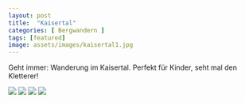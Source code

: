 ```yaml
---
layout: post
title:  "Kaisertal"
categories: [ Bergwandern ]
tags: [featured]
image: assets/images/kaisertal1.jpg
---
```

Geht immer: Wanderung im Kaisertal.
Perfekt für Kinder, seht mal den Kletterer!


<img src="/assets/images/kaisertal2.jpg" class="inline"/>

<img src="/assets/images/kaisertal3.jpg" class="inline"/>

<img src="/assets/images/kaisertal4.jpg" class="inline"/>

<img src="https://lh3.googleusercontent.com/pw/ACtC-3conJd0YBK3c4XE48JIpC7ZDVeRgJWsFltfI4HM-pSbvEwJD7ChJKow7A1_aP4XF5h6qPzwrEvZq5Aukhsr5sAMmm6eIeKXSRTs55U5QoP3O3IiK4tLwMDtJjNafsc11c51tntl3Rwbwe4bvWSGi5aaSw=w678-h903-no" class="inline"/>
